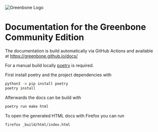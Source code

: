 ![Greenbone Logo](https://www.greenbone.net/wp-content/uploads/gb_new-logo_horizontal_rgb_small.png)

# Documentation for the Greenbone Community Edition

The documentation is build automatically via GitHub Actions and available at
https://greenbone.github.io/docs/

For a manual build locally [poetry](https://python-poetry.org/) is required.

First install poetry and the project dependencies with
```sh
python3 -m pip install poetry
poetry install
```

Afterwards the docs can be build with
```sh
poetry run make html
```

To open the generated HTML docs with Firefox you can run

```sh
firefox _build/html/index.html
```
